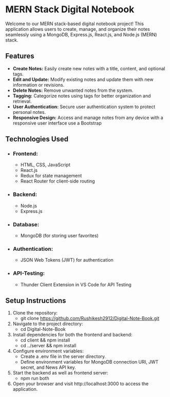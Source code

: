 # MERN Stack Digital Notebook
Welcome to our MERN stack-based digital notebook project! This application allows users to create, manage, and organize their notes seamlessly using a MongoDB, Express.js, React.js, and Node.js (MERN) stack.
## Features
   * **Create Notes:** Easily create new notes with a title, content, and optional tags.
   * **Edit and Update:** Modify existing notes and update them with new information or revisions.
   * **Delete Notes:** Remove unwanted notes from the system.
   * **Tagging:** Categorize notes using tags for better organization and retrieval.
   * **User Authentication:** Secure user authentication system to protect personal notes.
   * **Responsive Design:** Access and manage notes from any device with a responsive user interface use a Bootstrap
## Technologies Used
   * ### Frontend:
     * HTML, CSS, JavaScript
     * React.js
     * Redux for state management
     * React Router for client-side routing
  * ### Backend:
    * Node.js
    * Express.js
  * ### Database:
      * MongoDB (for storing user favorites)
  * ### Authentication:
      * JSON Web Tokens (JWT) for authentication
  * ### API-Testing:
      * Thunder Client Extension in VS Code for API Testing
   
  ## Setup Instructions
  1. Clone the repository:
     * git clone https://github.com/Rushikesh2912/Digital-Note-Book.git
  2. Navigate to the project directory:
      * cd Digital-Note-Book
  3. Install dependencies for both the frontend and backend:
      * cd client && npm install
      * cd ../server && npm install
  4. Configure environment variables:
      * Create a .env file in the server directory.
      * Define environment variables for MongoDB connection URI, JWT secret, and News API key.
  5. Start the backend as well as frontend server:
      * npm run both
  6. Open your browser and visit http://localhost:3000 to access the application.
